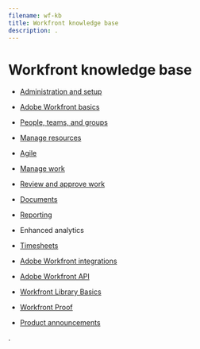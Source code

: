 ```yaml
---
filename: wf-kb
title: Workfront knowledge base
description: .
---
```


# Workfront knowledge base

* [Administration and setup](administration-and-setup/administration-and-setup.md) 
* [Adobe Workfront basics](workfront-basics/workfront-basics.md) 
* [People, teams, and groups](people-teams-and-groups/people-teams-and-groups.md) 
* [Manage resources](resource-mgmt/manage-resources.md) 
* [Agile](agile/agile.md) 
* [Manage work](manage-work/manage-work.md) 
* [Review and approve work](review-and-approve-work/review-and-approve-work.md) 
* [Documents](documents/documents-overview.md) 
* [Reporting](reports-and-dashboards/reports-and-dashboards-overview.md)

  <!--
  <li data-mc-conditions="QuicksilverOrClassic.Draft mode">Enhanced analytics</li>
  -->

* Enhanced analytics
* [Timesheets](timesheets/timesheets-all.md) 
* [Adobe Workfront integrations](workfront-integrations-and-apps/workfront-integrations.md) 
* [Adobe Workfront API](wf-api/workfront-api.md) 
* [Workfront Library Basics](workfront-library/content-management/basics/basics.md) 
* [Workfront Proof](workfront-proof/workfront-proof.md) 
* [Product announcements](product-announcements/product-announcements.md)

.
